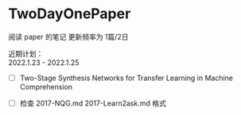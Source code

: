 # TwoDayOnePaper
阅读 paper 的笔记
更新频率为 1篇/2日

近期计划：  
2022.1.23 - 2022.1.25
- [ ] Two-Stage Synthesis Networks for Transfer Learning in Machine Comprehension
- [ ] 检查 2017-NQG.md 2017-Learn2ask.md 格式
 
